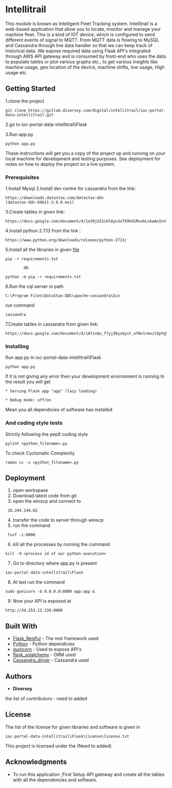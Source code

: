 # Intellitrail

This module is known as Intelligent Fleet Tracking system. Intellitrail is a web-based application that allow you to locate, monitor and manage your machine fleet. This is a kind of IOT device, which is configured to send different events of signal to MQTT. From MQTT data is flowing to MySQL and Cassandra through live data handler so that we can keep track of historical data. We expose required data using Flask API's integrated through AWS API gateway and is consumed by front-end who uses the data to populate tables or plot various graphs etc., to get various insights like machine usage, geo location of the device, machine shifts, low usage, High usage etc.

## Getting Started

1.clone the project
```
git clone https://gitlab.diversey.com/digital/intellitrail/ioc-portal-data-intellitrail.git
```

2.go to ioc-portal-data-intellitrail\Flask

3.Run app.py
```
python app.py
```

These instructions will get you a copy of the project up and running on your local machine for development and testing purposes. See deployment for notes on how to deploy the project on a live system.

### Prerequisites

1.Install Mysql
2.Install dev centre for cassandra from the link:
```
https://downloads.datastax.com/datastax-ddc
(datastax-ddc-64bit-3.9.0.msi)
```
3.Create tables in given link:
```
https://docs.google.com/document/d/1o39jGIScUl8yLUvTX9hO1RnxbLxkwAoInnlFei4Oyic
```
4.Install python 2.7.13 from the link :
```
https://www.python.org/downloads/release/python-2713/
```
5.Install all the libraries in given [file](https://gitlab.diversey.com/digital/intellitrail/ioc-portal-data-intellitrail/blob/master/Flask/requirements.txt)
```
pip -r requirements.txt
```
            OR
```
python -m pip -r requirements.txt
```
6.Run the cql server in path
```
C:\Program Files\DataStax-DDC\apache-cassandra\bin
```
run command
```
cassandra
```
7.Create tables in cassandra from given link:
```
https://docs.google.com/document/d/1A7zsQu_f7yjZ6yxGyst_ofNv1rmxzlOpYg5aza7Uuds
```

### Installing

Run app.py in ioc-portal-data-intellitrail\Flask
```
python app.py
```
If it is not giving any error then your development environment is running
In the result you will get
```
* Serving Flask app "app" (lazy loading)

* Debug mode: off/on
```
Mean you all dependicies of software has installed

### And coding style tests

Strictly following the pep8 coding style

```
pylint <python_filename>.py
```

To check Cyclomatic Complexity

```
radon cc -s <python_filename>.py
```

## Deployment

1. open workspase
2. Download latest code from git
3. open the winscp and connect to
```
 10.244.144.62
```
4. transfer the code to server through winscp
5. run the command
```
 lsof -i:8000
```
6. kill all the processes by running the command 
```
kill -9 <process id of our python execution>
```
7. Go to directory where app.py is present
```
ioc-portal-data-intellitrail\Flask
```
8. At last run the command 
```
sudo gunicorn -b 0.0.0.0:8000 app:app &
```
9. Now your API is exposed at
``` 
http://34.253.12.236:8000
```

## Built With

* [Flask_Restful](https://flask-restful.readthedocs.io/en/latest/) - The rest framework used
* [Python](https://docs.python.org/2/index.html) - Python dependicies
* [gunicorn](http://docs.gunicorn.org/en/19.7.1/news.html) - Used to expose API's
* [flask_sqlalchemy](http://flask-sqlalchemy.readthedocs.io/en/stable/) - ORM used
* [Cassandra_driver](https://datastax.github.io/python-driver/) -  Cassandra used

## Authors

* **Diversey**

the list of contributors - need to added

## License

The list of the license for given libraries and software is given in 
```
ioc-portal-data-intellitrail\Flask\license\license.txt
```
This project is licensed under the (Need to added)

## Acknowledgments

* To run this application ,First Setup API gateway and create all the tables with all the dependencies and software.
